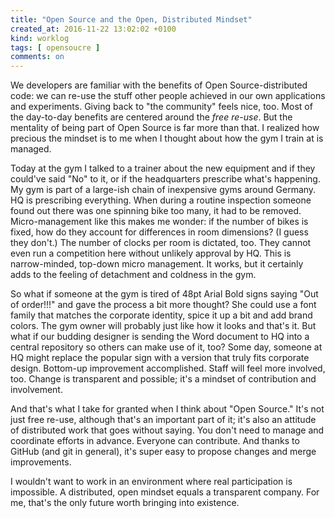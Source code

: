 ```yaml
---
title: "Open Source and the Open, Distributed Mindset"
created_at: 2016-11-22 13:02:02 +0100
kind: worklog
tags: [ opensoucre ]
comments: on
---
```


We developers are familiar with the benefits of Open Source-distributed code: we can re-use the stuff other people achieved in our own applications and experiments. Giving back to "the community" feels nice, too. Most of the day-to-day benefits are centered around the _free re-use_. But the mentality of being part of Open Source is far more than that. I realized how precious the mindset is to me when I thought about how the gym I train at is managed.

Today at the gym I talked to a trainer about the new equipment and if they could've said "No" to it, or if the headquarters prescribe what's happening. My gym is part of a large-ish chain of inexpensive gyms around Germany. HQ is prescribing everything. When during a routine inspection someone found out there was one spinning bike too many, it had to be removed. Micro-management like this makes me wonder: if the number of bikes is fixed, how do they account for differences in room dimensions? (I guess they don't.) The number of clocks per room is dictated, too. They cannot even run a competition here without unlikely approval by HQ. This is narrow-minded, top-down micro management. It works, but it certainly adds to the feeling of detachment and coldness in the gym.

So what if someone at the gym is tired of 48pt Arial Bold signs saying "Out of order!!!" and gave the process a bit more thought? She could use a font family that matches the corporate identity, spice it up a bit and add brand colors. The gym owner will probably just like how it looks and that's it. But what if our budding designer is sending the Word document to HQ into a central repository so others can make use of it, too? Some day, someone at HQ might replace the popular sign with a version that truly fits corporate design. Bottom-up improvement accomplished. Staff will feel more involved, too. Change is transparent and possible; it's a mindset of contribution and involvement.

And that's what I take for granted when I think about "Open Source." It's not just free re-use, although that's an important part of it; it's also an attitude of distributed work that goes without saying. You don't need to manage and coordinate efforts in advance. Everyone can contribute. And thanks to GitHub (and git in general), it's super easy to propose changes and merge improvements.

I wouldn't want to work in an environment where real participation is impossible. A distributed, open mindset equals a transparent company. For me, that's the only future worth bringing into existence.
